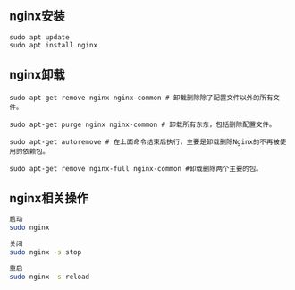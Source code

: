 ## nginx安装
```
sudo apt update
sudo apt install nginx
```

## nginx卸载
```
sudo apt-get remove nginx nginx-common # 卸载删除除了配置文件以外的所有文件。

sudo apt-get purge nginx nginx-common # 卸载所有东东，包括删除配置文件。

sudo apt-get autoremove # 在上面命令结束后执行，主要是卸载删除Nginx的不再被使用的依赖包。

sudo apt-get remove nginx-full nginx-common #卸载删除两个主要的包。
```

## nginx相关操作
```bash
启动
sudo nginx

关闭
sudo nginx -s stop

重启
sudo nginx -s reload
```
